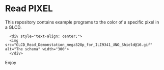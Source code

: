 # Read PIXEL

This repository contains example programs to the color of a specific pixel in a GLCD.



      <div style="text-align: center;">
      <img src="GLCD_Read_Demonstation_mega328p_for_ILI9341_UNO_Shield@16.gif" alt="The schema" width="300">
      </div>

Enjoy